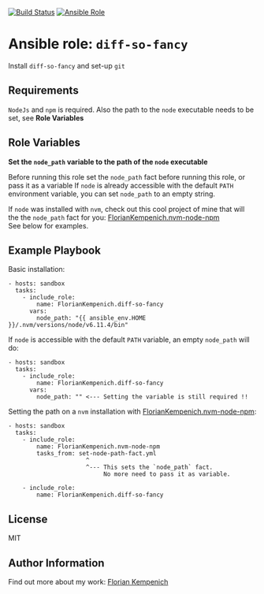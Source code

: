 [![Build Status](https://travis-ci.org/FlorianKempenich/ansible-role-nvm-node-npm.svg?branch=master)](https://travis-ci.org/FlorianKempenich/ansible-role-nvm-node-npm) [![Ansible Role](https://img.shields.io/ansible/role/23202.svg)](https://galaxy.ansible.com/FlorianKempenich/nvm-node-npm)

# Ansible role: `diff-so-fancy`
Install `diff-so-fancy` and set-up `git`

## Requirements
`NodeJs` and `npm` is required.
Also the path to the `node` executable needs to be set, see **Role Variables**

## Role Variables
**Set the `node_path` variable to the path of the `node` executable**

Before running this role set the `node_path` fact before running this role, or pass it as a variable
If `node` is already accessible with the default `PATH` environment variable, you can set `node_path` to an empty string.

If `node` was installed with `nvm`, check out this cool project of mine that will the the `node_path` fact for you: [FlorianKempenich.nvm-node-npm](https://galaxy.ansible.com/FlorianKempenich/nvm-node-npm)  
See below for examples.


## Example Playbook
Basic installation:
```
- hosts: sandbox
  tasks:
    - include_role:
        name: FlorianKempenich.diff-so-fancy
      vars:
        node_path: "{{ ansible_env.HOME }}/.nvm/versions/node/v6.11.4/bin"
```

If `node` is accessible with the default `PATH` variable, an empty `node_path` will do:
```
- hosts: sandbox
  tasks:
    - include_role:
        name: FlorianKempenich.diff-so-fancy
      vars:
        node_path: "" <--- Setting the variable is still required !!
```

Setting the path on a `nvm` installation with [FlorianKempenich.nvm-node-npm](https://galaxy.ansible.com/FlorianKempenich/nvm-node-npm):
```
- hosts: sandbox
  tasks:
    - include_role:
        name: FlorianKempenich.nvm-node-npm
        tasks_from: set-node-path-fact.yml
                      ^
                      ^--- This sets the `node_path` fact.
                           No more need to pass it as variable.

    - include_role:
        name: FlorianKempenich.diff-so-fancy
```

## License
MIT

## Author Information
Find out more about my work: [Florian Kempenich](https://floriankempenich.com)
